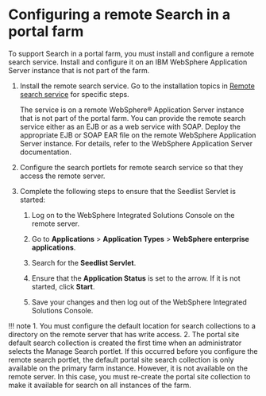 # Configuring a remote Search in a portal farm

To support Search in a portal farm, you must install and configure a remote search service. Install and configure it on an IBM WebSphere Application Server instance that is not part of the farm.

1.  Install the remote search service. Go to the installation topics in [Remote search service](../remotesearch/index.md) for specific steps.

    The service is on a remote WebSphere® Application Server instance that is not part of the portal farm. You can provide the remote search service either as an EJB or as a web service with SOAP. Deploy the appropriate EJB or SOAP EAR file on the remote WebSphere Application Server instance. For details, refer to the WebSphere Application Server documentation.

2.  Configure the search portlets for remote search service so that they access the remote server.

3.  Complete the following steps to ensure that the Seedlist Servlet is started:

    1.  Log on to the WebSphere Integrated Solutions Console on the remote server.

    2.  Go to **Applications** \> **Application Types** \> **WebSphere enterprise applications**.

    3.  Search for the **Seedlist Servlet**.

    4.  Ensure that the **Application Status** is set to the arrow. If it is not started, click **Start**.

    5.  Save your changes and then log out of the WebSphere Integrated Solutions Console.


!!! note
    1.  You must configure the default location for search collections to a directory on the remote server that has write access.
    2.  The portal site default search collection is created the first time when an administrator selects the Manage Search portlet. If this occurred before you configure the remote search portlet, the default portal site search collection is only available on the primary farm instance. However, it is not available on the remote server. In this case, you must re-create the portal site collection to make it available for search on all instances of the farm.


